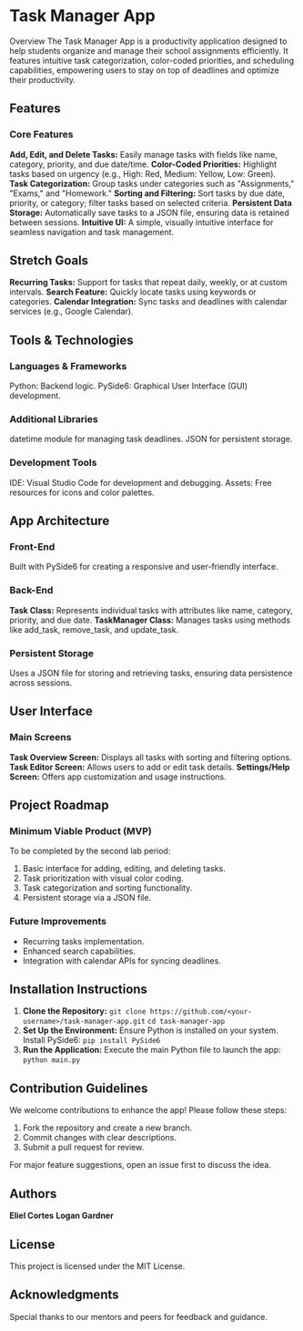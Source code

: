 # Task Manager App
Overview
The Task Manager App is a productivity application designed to help students organize and manage their school assignments efficiently. It features intuitive task categorization, color-coded priorities, and scheduling capabilities, empowering users to stay on top of deadlines and optimize their productivity.

## Features
### Core Features
**Add, Edit, and Delete Tasks:** Easily manage tasks with fields like name, category, priority, and due date/time.
**Color-Coded Priorities:** Highlight tasks based on urgency (e.g., High: Red, Medium: Yellow, Low: Green).
**Task Categorization:** Group tasks under categories such as "Assignments," "Exams," and "Homework."
**Sorting and Filtering:** Sort tasks by due date, priority, or category; filter tasks based on selected criteria.
**Persistent Data Storage:** Automatically save tasks to a JSON file, ensuring data is retained between sessions.
**Intuitive UI:** A simple, visually intuitive interface for seamless navigation and task management.
## Stretch Goals
**Recurring Tasks:** Support for tasks that repeat daily, weekly, or at custom intervals.
**Search Feature:** Quickly locate tasks using keywords or categories.
**Calendar Integration:** Sync tasks and deadlines with calendar services (e.g., Google Calendar).
<br/>
## Tools & Technologies
### Languages & Frameworks
Python: Backend logic.
PySide6: Graphical User Interface (GUI) development.
### Additional Libraries
datetime module for managing task deadlines.
JSON for persistent storage.
### Development Tools
IDE: Visual Studio Code for development and debugging.
Assets: Free resources for icons and color palettes.

## App Architecture
### Front-End
Built with PySide6 for creating a responsive and user-friendly interface.
### Back-End
**Task Class:** Represents individual tasks with attributes like name, category, priority, and due date.
**TaskManager Class:** Manages tasks using methods like add_task, remove_task, and update_task.
### Persistent Storage
Uses a JSON file for storing and retrieving tasks, ensuring data persistence across sessions.
## User Interface
### Main Screens
**Task Overview Screen:** Displays all tasks with sorting and filtering options.
**Task Editor Screen:** Allows users to add or edit task details.
**Settings/Help Screen:** Offers app customization and usage instructions.


## Project Roadmap
### Minimum Viable Product (MVP)
To be completed by the second lab period:

1. Basic interface for adding, editing, and deleting tasks.
2. Task prioritization with visual color coding.
3. Task categorization and sorting functionality.
4. Persistent storage via a JSON file.
### Future Improvements
* Recurring tasks implementation.
* Enhanced search capabilities.
* Integration with calendar APIs for syncing deadlines.
  
## Installation Instructions
1. **Clone the Repository:**
```git clone https://github.com/<your-username>/task-manager-app.git```
```cd task-manager-app```
2. **Set Up the Environment:** Ensure Python is installed on your system. Install PySide6:
```pip install PySide6```
3. **Run the Application:** Execute the main Python file to launch the app:
```python main.py```

## Contribution Guidelines
We welcome contributions to enhance the app!
Please follow these steps:

1. Fork the repository and create a new branch.
2. Commit changes with clear descriptions.
3. Submit a pull request for review.

For major feature suggestions, open an issue first to discuss the idea.
<br/>
## Authors
**Eliel Cortes**
**Logan Gardner**
<br/>
## License
This project is licensed under the MIT License.
<br/>
## Acknowledgments
Special thanks to our mentors and peers for feedback and guidance.
